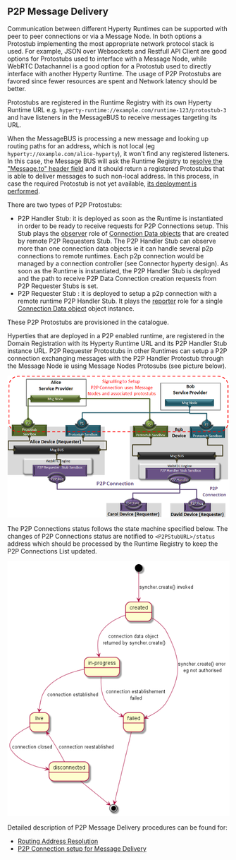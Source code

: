 ## P2P Message Delivery

Communication between different Hyperty Runtimes can be supported with peer to peer connections or via a Message Node. In both options a Protostub implementing the most appropriate network protocol stack is used. For example,  JSON over Websockets and  Restfull API Client are good options for Protostubs used to interface with a Message Node, while WebRTC Datachannel is a good option for a Protostub used to directly interface with another Hyperty Runtime. The usage of P2P Protostubs are favored since fewer resources are spent and Network latency should be better.

Protostubs are registered in the Runtime Registry with its own Hyperty Runtime URL e.g. `hyperty-runtime://example.com/runtime-123/protostub-3` and have listeners in the MessageBUS to receive messages targeting its URL.

When the MessageBUS is processing a new message and looking up routing paths for an address, which is not local (eg `hyperty://example.com/alice-hyperty`), it won't find any registered listeners. In this case, the Message BUS will ask the Runtime Registry to [resolve the "Message.to" header field](../dynamic-view/basics/resolve-routing-address.md) and it should return a registered Protostubs that is able to deliver messages to such non-local address. In this process, in case the required Protostub is not yet available, [its deployment is performed](../dynamic-view/basics/deploy-protostub.md).

There are two types of P2P Protostubs:

- P2P Handler Stub: it is deployed as soon as the Runtime is instantiated in order to be ready to receive requests for P2P Connections setup. This Stub plays the [observer](p2p-data-sync.md) role of [Connection Data objects](../datamodel/data-objects/connection) that are created by remote P2P Requesters Stub. The P2P Handler Stub can observe more than one connection data objects ie it can handle several p2p connections to remote runtimes. Each p2p connection would be managed by a connection controller (see Connector hyperty design). As soon as the Runtime is instantiated, the P2P Handler Stub is deployed and the path to receive P2P Data Connection creation requests from P2P Requester Stubs is set.
- P2P Requester Stub : it is deployed to setup a p2p connection with a remote runtime  P2P Handler Stub. It plays the [reporter]([observer](p2p-data-sync.md)) role for a single [Connection Data object](../datamodel/data-objects/connection) object instance.

These P2P Protostubs are provisioned in the catalogue.

Hyperties that are deployed in a P2P enabled runtime, are registered in the Domain Registration with its Hyperty Runtime URL and its P2P Handler Stub instance URL. P2P Requester Protostubs in other Runtimes can setup a P2P connection exchanging messages with the P2P Handler Protostub through the Message Node ie using Message Nodes Protosubs (see picture below).

![P2P Protostubs](p2p-protostub.png)

The P2P Connections status follows the state machine specified below. The changes of P2P Connections status are notified to `<P2PStubURL>/status` address which should be processed by the Runtime Registry to keep the P2P Connections List updated.

![P2P Connection State Machine](p2p-connection-state-machine.png)

Detailed description of P2P Message Delivery procedures can be found for:

* [Routing Address Resolution](../dynamic-view/basics/resolve-routing-address.md)
* [P2P Connection setup for Message Delivery](../dynamic-view/basics/p2p-setup.md)
